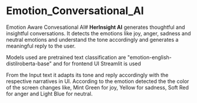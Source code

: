# Emotion_Conversational_AI
Emotion Aware Convesational AI# 
**HerInsight AI** generates thoughtful and insightful conversations. It detects the emotions like joy, anger, sadness and neutral emotions and understand the tone accordingly and generates a meaningful reply to the user.

Models used are pretrained text classification are "emotion-english-distilroberta-base" and for frontend 
UI Streamlit is used

From the Input text it adapts its tone and reply accordingly with the respective narratives in UI. According to the emotion detected the the color of the screen changes like, Mint Green for joy, Yellow for sadness, Soft Red for anger and Light Blue for neutral.
